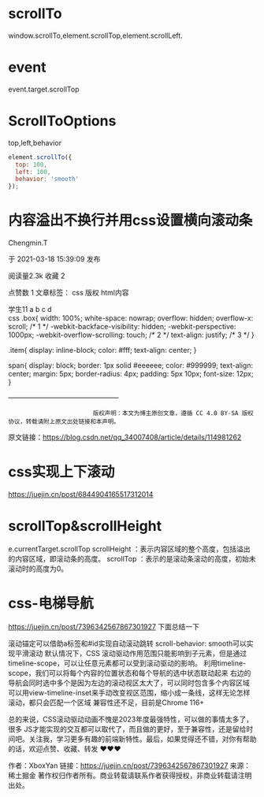 # scrollTo

window.scrollTo,element.scrollTop,element.scrollLeft.

# event

event.target.scrollTop

# ScrollToOptions

top,left,behavior

```js
element.scrollTo({
  top: 100,
  left: 100,
  behavior: 'smooth'
});
```

# 内容溢出不换行并用css设置横向滚动条

Chengmin.T

于 2021-03-18 15:39:09 发布

阅读量2.3k
 收藏 2

点赞数 1
文章标签： css
版权
html内容
<div class="box">
 <div class="row">
  <div class="item" v-for="i in 50" :key="i">
   <span>学生11</span>
   <span>a</span>
   <span>b</span>
   <span>c</span>
   <span>d</span>
  </div>
 </div>
</div>
css
.box{
 width: 100%;
 white-space: nowrap;
 overflow: hidden;
 overflow-x: scroll; /* 1 */
 -webkit-backface-visibility: hidden;
 -webkit-perspective: 1000px;
 -webkit-overflow-scrolling: touch; /* 2 */
 text-align: justify; /* 3 */
}

.item{
    display: inline-block;
    color: #fff;
    text-align: center;
}

span{
    display: block;
    border: 1px solid #eeeeee;
 color: #999999;
 text-align: center;
 margin: 5px;
 border-radius: 4px;
 padding: 5px 10px;
 font-size: 12px;
}

————————————————

                            版权声明：本文为博主原创文章，遵循 CC 4.0 BY-SA 版权协议，转载请附上原文出处链接和本声明。

原文链接：<https://blog.csdn.net/qq_34007408/article/details/114981262>

# css实现上下滚动

<https://juejin.cn/post/6844904165517312014>

# scrollTop&scrollHeight

e.currentTarget.scrollTop
scrollHeight ：表示内容区域的整个高度，包括溢出的内容区域，即滚动条的高度。 scrollTop ：表示的是滚动条滚动的高度，初始未滚动时的高度为0。

# css-电梯导航

<https://juejin.cn/post/7396342567867301927>
下面总结一下

滚动锚定可以借助a标签和#id实现自动滚动跳转
scroll-behavior: smooth可以实现平滑滚动
默认情况下，CSS 滚动驱动作用范围只能影响到子元素，但是通过timeline-scope，可以让任意元素都可以受到滚动驱动的影响。
利用timeline-scope，我们可以将每个内容的位置状态和每个导航的选中状态联动起来
右边的导航会同时选中多个是因为左边的滚动视区太大了，可以同时包含多个内容区域
可以用view-timeline-inset来手动改变视区范围，缩小成一条线，这样无论怎样滚动，都只会匹配一个区域
兼容性还不足，目前是Chrome 116+

总的来说，CSS滚动驱动动画不愧是2023年度最强特性，可以做的事情太多了，很多 JS才能实现的交互都可以取代了，而且做的更好，至于兼容性，还是留给时间吧。关注我，学习更多有趣的前端新特性。最后，如果觉得还不错，对你有帮助的话，欢迎点赞、收藏、转发 ❤❤❤

作者：XboxYan
链接：<https://juejin.cn/post/7396342567867301927>
来源：稀土掘金
著作权归作者所有。商业转载请联系作者获得授权，非商业转载请注明出处。
